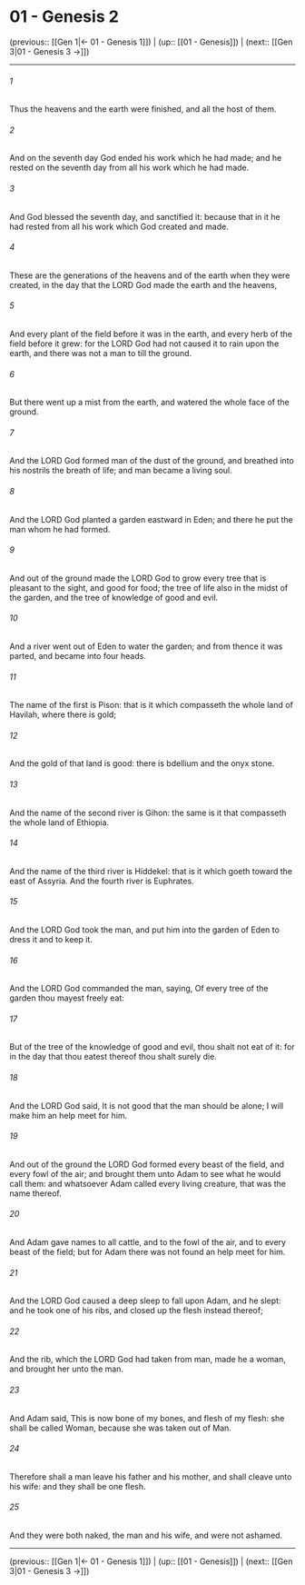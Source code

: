 # 01 - Genesis 2

(previous:: [[Gen 1|← 01 - Genesis 1]]) | (up:: [[01 - Genesis]]) | (next:: [[Gen 3|01 - Genesis 3 →]])

***


###### 1 
Thus the heavens and the earth were finished, and all the host of them. 

###### 2 
And on the seventh day God ended his work which he had made; and he rested on the seventh day from all his work which he had made. 

###### 3 
And God blessed the seventh day, and sanctified it: because that in it he had rested from all his work which God created and made. 

###### 4 
These are the generations of the heavens and of the earth when they were created, in the day that the LORD God made the earth and the heavens, 

###### 5 
And every plant of the field before it was in the earth, and every herb of the field before it grew: for the LORD God had not caused it to rain upon the earth, and there was not a man to till the ground. 

###### 6 
But there went up a mist from the earth, and watered the whole face of the ground. 

###### 7 
And the LORD God formed man of the dust of the ground, and breathed into his nostrils the breath of life; and man became a living soul. 

###### 8 
And the LORD God planted a garden eastward in Eden; and there he put the man whom he had formed. 

###### 9 
And out of the ground made the LORD God to grow every tree that is pleasant to the sight, and good for food; the tree of life also in the midst of the garden, and the tree of knowledge of good and evil. 

###### 10 
And a river went out of Eden to water the garden; and from thence it was parted, and became into four heads. 

###### 11 
The name of the first is Pison: that is it which compasseth the whole land of Havilah, where there is gold; 

###### 12 
And the gold of that land is good: there is bdellium and the onyx stone. 

###### 13 
And the name of the second river is Gihon: the same is it that compasseth the whole land of Ethiopia. 

###### 14 
And the name of the third river is Hiddekel: that is it which goeth toward the east of Assyria. And the fourth river is Euphrates. 

###### 15 
And the LORD God took the man, and put him into the garden of Eden to dress it and to keep it. 

###### 16 
And the LORD God commanded the man, saying, Of every tree of the garden thou mayest freely eat: 

###### 17 
But of the tree of the knowledge of good and evil, thou shalt not eat of it: for in the day that thou eatest thereof thou shalt surely die. 

###### 18 
And the LORD God said, It is not good that the man should be alone; I will make him an help meet for him. 

###### 19 
And out of the ground the LORD God formed every beast of the field, and every fowl of the air; and brought them unto Adam to see what he would call them: and whatsoever Adam called every living creature, that was the name thereof. 

###### 20 
And Adam gave names to all cattle, and to the fowl of the air, and to every beast of the field; but for Adam there was not found an help meet for him. 

###### 21 
And the LORD God caused a deep sleep to fall upon Adam, and he slept: and he took one of his ribs, and closed up the flesh instead thereof; 

###### 22 
And the rib, which the LORD God had taken from man, made he a woman, and brought her unto the man. 

###### 23 
And Adam said, This is now bone of my bones, and flesh of my flesh: she shall be called Woman, because she was taken out of Man. 

###### 24 
Therefore shall a man leave his father and his mother, and shall cleave unto his wife: and they shall be one flesh. 

###### 25 
And they were both naked, the man and his wife, and were not ashamed.

***

(previous:: [[Gen 1|← 01 - Genesis 1]]) | (up:: [[01 - Genesis]]) | (next:: [[Gen 3|01 - Genesis 3 →]])
